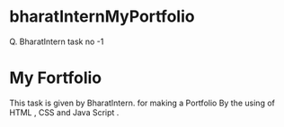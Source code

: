 # bharatInternMyPortfolio
Q. BharatIntern task no -1
# My Fortfolio
This task is given by BharatIntern. for making a Portfolio By the using of HTML , CSS and Java Script .
